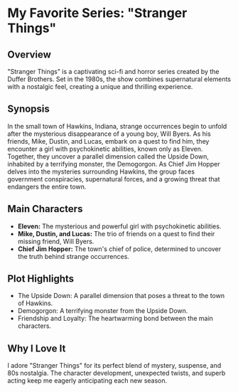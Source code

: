 # My Favorite Series: "Stranger Things"

## Overview
"Stranger Things" is a captivating sci-fi and horror series created by the Duffer Brothers. Set in the 1980s, the show combines supernatural elements with a nostalgic feel, creating a unique and thrilling experience.

## Synopsis
In the small town of Hawkins, Indiana, strange occurrences begin to unfold after the mysterious disappearance of a young boy, Will Byers. As his friends, Mike, Dustin, and Lucas, embark on a quest to find him, they encounter a girl with psychokinetic abilities, known only as Eleven. Together, they uncover a parallel dimension called the Upside Down, inhabited by a terrifying monster, the Demogorgon. As Chief Jim Hopper delves into the mysteries surrounding Hawkins, the group faces government conspiracies, supernatural forces, and a growing threat that endangers the entire town. 

## Main Characters
* **Eleven:** The mysterious and powerful girl with psychokinetic abilities.
* **Mike, Dustin, and Lucas:** The trio of friends on a quest to find their missing friend, Will Byers.
* **Chief Jim Hopper:** The town's chief of police, determined to uncover the truth behind strange occurrences.

## Plot Highlights
- The Upside Down: A parallel dimension that poses a threat to the town of Hawkins.
- Demogorgon: A terrifying monster from the Upside Down.
- Friendship and Loyalty: The heartwarming bond between the main characters.

## Why I Love It
I adore "Stranger Things" for its perfect blend of mystery, suspense, and 80s nostalgia. The character development, unexpected twists, and superb acting keep me eagerly anticipating each new season.


